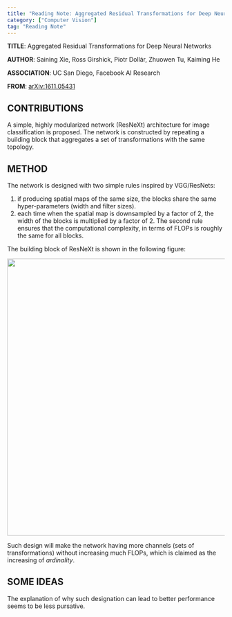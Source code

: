 ```yaml
---
title: "Reading Note: Aggregated Residual Transformations for Deep Neural Networks"
category: ["Computer Vision"]
tag: "Reading Note"
---
```


**TITLE**:  Aggregated Residual Transformations for Deep Neural Networks

**AUTHOR**: Saining Xie, Ross Girshick, Piotr Dollár, Zhuowen Tu, Kaiming He

**ASSOCIATION**: UC San Diego, Facebook AI Research

**FROM**: [arXiv:1611.05431](https://arxiv.org/abs/1611.05431)

## CONTRIBUTIONS ##

A simple, highly modularized network (ResNeXt) architecture for image classification is proposed. The network is constructed by repeating a building block that aggregates a set of transformations with the same topology.

## METHOD ##

The network is designed with two simple rules inspired by VGG/ResNets:  

1. if producing spatial maps of the same size, the blocks share the same hyper-parameters (width and filter sizes).
2. each time when the spatial map is downsampled by a factor of 2,  the width of the blocks is multiplied by a factor of 2. The second rule ensures that the computational complexity, in terms of FLOPs is roughly the same for all blocks.

The building block of ResNeXt is shown in the following figure:

<img class="img-responsive center-block" src="https://raw.githubusercontent.com/joshua19881228/my_blogs/master/Computer_Vision/Reading_Note/figures/ResNeXt.jpg" alt="" width="640"/>

Such design will make the network having more channels (sets of transformations) without increasing much FLOPs, which is claimed as the increasing of *ardinality*.

## SOME IDEAS ##

The explanation of why such designation can lead to better performance seems to be less pursative.
